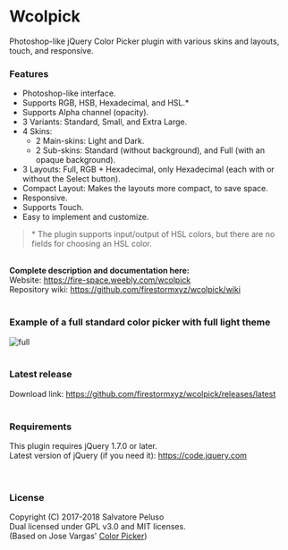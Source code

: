 # Wcolpick
Photoshop-like jQuery Color Picker plugin with various skins and layouts, touch, and responsive. <br>

### Features
* Photoshop-like interface.
* Supports RGB, HSB, Hexadecimal, and HSL.*
* Supports Alpha channel (opacity).
* 3 Variants: Standard, Small, and Extra Large.
* 4 Skins:
  * 2 Main-skins: Light and Dark.
  * 2 Sub-skins: Standard (without background), and Full (with an opaque background).
* 3 Layouts: Full, RGB + Hexadecimal, only Hexadecimal (each with or without the Select button).
* Compact Layout: Makes the layouts more compact, to save space.
* Responsive.
* Supports Touch.
* Easy to implement and customize.

> \* The plugin supports input/output of HSL colors, but there are no fields for choosing an HSL color.

<br>
<b>Complete description and documentation here:</b> <br>
Website: <a href="https://fire-space.weebly.com/wcolpick">https://fire-space.weebly.com/wcolpick</a> <br>
Repository wiki: <a href="https://github.com/firestormxyz/wcolpick/wiki">https://github.com/firestormxyz/wcolpick/wiki</a> <br><br>

### Example of a full standard color picker with full light theme
![full](https://raw.githubusercontent.com/firestormxyz/files/master/images/cr-full.png) <br><br>

### Latest release
Download link: <a href="https://github.com/firestormxyz/wcolpick/releases/latest">https://github.com/firestormxyz/wcolpick/releases/latest</a> <br><br>

### Requirements
This plugin requires jQuery 1.7.0 or later. <br>
Latest version of jQuery (if you need it): <a href="https://code.jquery.com">https://code.jquery.com</a> <br><br><br>


### License
Copyright (C) 2017-2018 Salvatore Peluso <br>
Dual licensed under GPL v3.0 and MIT licenses. <br>
(Based on Jose Vargas' <a href="https://github.com/josedvq/colpick-jQuery-Color-Picker">Color Picker</a>)
